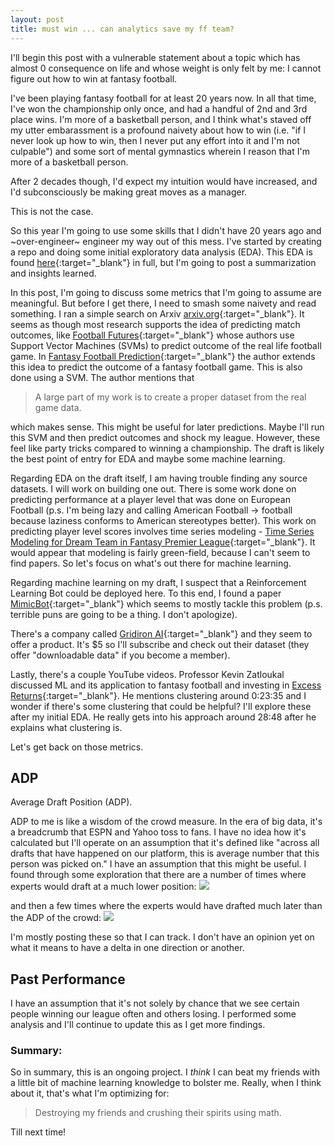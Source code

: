 ```yaml
---
layout: post
title: must win ... can analytics save my ff team?
---
```


I'll begin this post with a vulnerable statement about a topic which has almost 0 consequence on life and whose weight is only felt by me: I cannot figure out how to win at fantasy football.  

I've been playing fantasy football for at least 20 years now. In all that time, I've won the championship only once, and had a handful of 2nd and 3rd place wins. I'm more of a basketball person, and I think what's staved off my utter embarassment is a profound naivety about how to win (i.e. "if I never look up how to win, then I never put any effort into it and I'm not culpable") and some sort of mental gymnastics wherein I reason that I'm more of a basketball person. 

After 2 decades though, I'd expect my intuition would have increased, and I'd subconsciously be making great moves as a manager. 

This is not the case. 

So this year I'm going to use some skills that I didn't have 20 years ago and ~over-engineer~ engineer my way out of this mess. I've started by creating a repo and doing some initial exploratory data analysis (EDA). This EDA is found [here](https://github.com/kevcisme/fantasy-football/blob/main/draft-day-eda.ipynb){:target="_blank"} in full, but I'm going to post a summarization and insights learned.

In this post, I'm going to discuss some metrics that I'm going to assume are meaningful. 
But before I get there, I need to smash some naivety and read something. I ran a simple search on Arxiv [arxiv.org](https://arxiv.org){:target="_blank"}. It seems as though most research supports the idea of predicting match outcomes, like [Football Futures](http://cs229.stanford.edu/proj2011/SierraFoscoFierro-FootballFutures.pdf){:target="_blank"} whose authors use Support Vector Machines (SVMs) to predict outcome of the real life football game. In [Fantasy Football Prediction](https://arxiv.org/pdf/1505.06918.pdf){:target="_blank"} the author extends this idea to predict the outcome of a fantasy football game. This is also done using a SVM. The author mentions that 

> A large part of my work is to create a proper dataset from the real game data.  

which makes sense. This might be useful for later predictions. Maybe I'll run this SVM and then predict outcomes and shock my league. However, these feel like party tricks compared to winning a championship. The draft is likely the best point of entry for EDA and maybe some machine learning. 

Regarding EDA on the draft itself, I am having trouble finding any source datasets. I will work on building one out. There is some work done on predicting performance at a player level that was done on European Football (p.s. I'm being lazy and calling American Football -> football because laziness conforms to American stereotypes better). This work on predicting player level scores involves time series modeling - [Time Series Modeling for Dream Team in Fantasy Premier League](https://arxiv.org/pdf/1909.12938.pdf){:target="_blank"}. It would appear that modeling is fairly green-field, because I can't seem to find papers. So let's focus on what's out there for machine learning.

Regarding machine learning on my draft, I suspect that a Reinforcement Learning Bot could be deployed here. To this end, I found a paper [MimicBot](https://arxiv.org/pdf/2108.09478.pdf){:target="_blank"} which seems to mostly tackle this problem (p.s. terrible puns are going to be a thing. I don't apologize). 

There's a company called [Gridiron AI](https://gridironai.com/football/){:target="_blank"} and they seem to offer a product. It's $5 so I'll subscribe and check out their dataset (they offer "downloadable data" if you become a member). 

Lastly, there's a couple YouTube videos. Professor Kevin Zatloukal discussed ML and its application to fantasy football and investing in [Excess Returns](https://www.youtube.com/watch?v=LqchDk2t0h8){:target="_blank"}. He mentions clustering around 0:23:35 and I wonder if there's some clustering that could be helpful? I'll explore these after my initial EDA. He really gets into his approach around 28:48 after he explains what clustering is. 

Let's get back on those metrics. 

## ADP

Average Draft Position (ADP).

ADP to me is like a wisdom of the crowd measure. In the era of big data, it's a breadcrumb that ESPN and Yahoo toss to fans. I have no idea how it's calculated but I'll operate on an assumption that it's defined like "across all drafts that have happened on our platform, this is average number that this person was picked on." I have an assumption that this might be useful. I found through some exploration that there are a number of times where experts would draft at a much lower position:
<img src="https://raw.githubusercontent.com/kevcisme/fantasy-football/main/assets/high-delta-adp.png">

and then a few times where the experts would have drafted much later than the ADP of the crowd:
<img src = "https://raw.githubusercontent.com/kevcisme/fantasy-football/main/assets/low-delta-adp.png">

I'm mostly posting these so that I can track. I don't have an opinion yet on what it means to have a delta in one direction or another.

## Past Performance

I have an assumption that it's not solely by chance that we see certain people winning our league often and others losing. I performed some analysis and I'll continue to update this as I get more findings.

### Summary:

So in summary, this is an ongoing project. I _think_ I can beat my friends with a little bit of machine learning knowledge to bolster me. Really, when I think about it, that's what I'm optimizing for: 

> Destroying my friends and crushing their spirits using math.

Till next time!  

